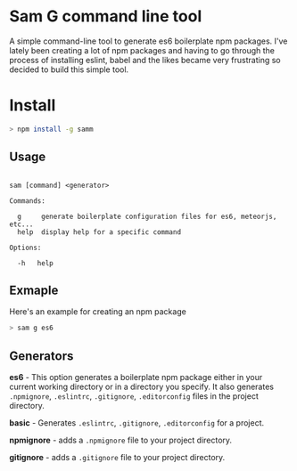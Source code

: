 # Sam G command line tool

A simple command-line tool to generate es6 boilerplate npm packages. I've lately been creating a lot of npm packages and having to go through the process of installing eslint, babel and the likes became very frustrating so decided to build this simple tool.

# Install

```bash
> npm install -g samm
```


## Usage

```

sam [command] <generator>

Commands:

  g     generate boilerplate configuration files for es6, meteorjs, etc...
  help  display help for a specific command

Options:

  -h   help

```


## Exmaple

Here's an example for creating an npm package

```bash
> sam g es6
```

## Generators

**es6** - This option generates a boilerplate npm package either in your current working directory or in a directory you specify. It also generates `.npmignore`, `.eslintrc`, `.gitignore`, `.editorconfig` files in the project directory.

**basic** - Generates `.eslintrc`, `.gitignore`, `.editorconfig` for a project.

**npmignore** - adds a `.npmignore` file to your project directory.

**gitignore** - adds a `.gitignore` file to your project directory.
